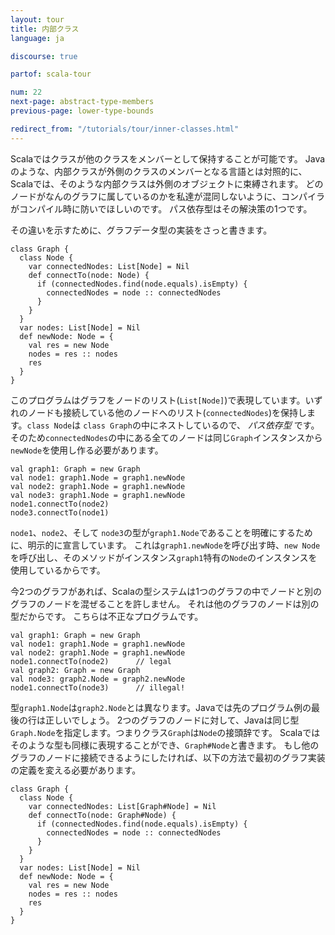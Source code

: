 ```yaml
---
layout: tour
title: 内部クラス
language: ja

discourse: true

partof: scala-tour

num: 22
next-page: abstract-type-members
previous-page: lower-type-bounds

redirect_from: "/tutorials/tour/inner-classes.html"
---
```


Scalaではクラスが他のクラスをメンバーとして保持することが可能です。
Javaのような、内部クラスが外側のクラスのメンバーとなる言語とは対照的に、Scalaでは、そのような内部クラスは外側のオブジェクトに束縛されます。
どのノードがなんのグラフに属しているのかを私達が混同しないように、コンパイラがコンパイル時に防いでほしいのです。
パス依存型はその解決策の1つです。

その違いを示すために、グラフデータ型の実装をさっと書きます。

```tut
class Graph {
  class Node {
    var connectedNodes: List[Node] = Nil
    def connectTo(node: Node) {
      if (connectedNodes.find(node.equals).isEmpty) {
        connectedNodes = node :: connectedNodes
      }
    }
  }
  var nodes: List[Node] = Nil
  def newNode: Node = {
    val res = new Node
    nodes = res :: nodes
    res
  }
}
```
このプログラムはグラフをノードのリスト(`List[Node]`)で表現しています。いずれのノードも接続している他のノードへのリスト(`connectedNodes`)を保持します。`class Node`は `class Graph`の中にネストしているので、 _パス依存型_ です。
そのため`connectedNodes`の中にある全てのノードは同じ`Graph`インスタンスから`newNode`を使用し作る必要があります。

```tut
val graph1: Graph = new Graph
val node1: graph1.Node = graph1.newNode
val node2: graph1.Node = graph1.newNode
val node3: graph1.Node = graph1.newNode
node1.connectTo(node2)
node3.connectTo(node1)
```
`node1`、`node2`、そして `node3`の型が`graph1.Node`であることを明確にするために、明示的に宣言しています。
これは`graph1.newNode`を呼び出す時、`new Node`を呼び出し、そのメソッドがインスタンス`graph1`特有の`Node`のインスタンスを使用しているからです。

今2つのグラフがあれば、Scalaの型システムは1つのグラフの中でノードと別のグラフのノードを混ぜることを許しません。
それは他のグラフのノードは別の型だからです。
こちらは不正なプログラムです。

```
val graph1: Graph = new Graph
val node1: graph1.Node = graph1.newNode
val node2: graph1.Node = graph1.newNode
node1.connectTo(node2)      // legal
val graph2: Graph = new Graph
val node3: graph2.Node = graph2.newNode
node1.connectTo(node3)      // illegal!
```
型`graph1.Node`は`graph2.Node`とは異なります。Javaでは先のプログラム例の最後の行は正しいでしょう。
2つのグラフのノードに対して、Javaは同じ型`Graph.Node`を指定します。つまりクラス`Graph`は`Node`の接頭辞です。
Scalaではそのような型も同様に表現することができ、`Graph#Node`と書きます。
もし他のグラフのノードに接続できるようにしたければ、以下の方法で最初のグラフ実装の定義を変える必要があります。

```tut
class Graph {
  class Node {
    var connectedNodes: List[Graph#Node] = Nil
    def connectTo(node: Graph#Node) {
      if (connectedNodes.find(node.equals).isEmpty) {
        connectedNodes = node :: connectedNodes
      }
    }
  }
  var nodes: List[Node] = Nil
  def newNode: Node = {
    val res = new Node
    nodes = res :: nodes
    res
  }
}
```
